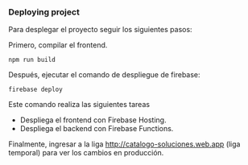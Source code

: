 ### Deploying project

Para desplegar el proyecto seguir los siguientes pasos:

Primero, compilar el frontend.
```
npm run build
```

Después, ejecutar el comando de despliegue de firebase:
```
firebase deploy
```
Este comando realiza las siguientes tareas
* Despliega el frontend con Firebase Hosting.
* Despliega el backend con Firebase Functions.

Finalmente, ingresar a la liga http://catalogo-soluciones.web.app (liga temporal) para ver los cambios en producción.